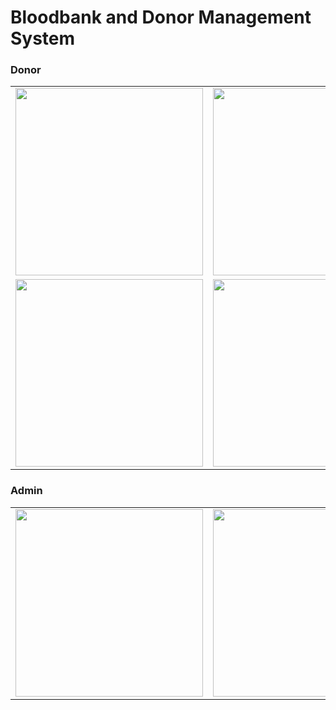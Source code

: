 # Bloodbank and Donor Management System

### Donor
<table>
  <tr>
    <td><img src="https://github.com/user-attachments/assets/676ce7fa-f9f1-45f5-b318-c94e5d055060" width="300"/></td>
    <td><img src="https://github.com/user-attachments/assets/14c6f61a-b1c3-42fb-a1c7-ded6104c48ee" width="300"/></td>
  </tr>
  <tr>
    <td><img src="https://github.com/user-attachments/assets/60a3295d-6f0a-4df4-82f4-9d8a48e3ea77" width="300"/></td>
    <td><img src="https://github.com/user-attachments/assets/0434de7f-351b-4d6b-8e79-28a8d7ed54a6" width="300"/></td>
  </tr>
</table>

### Admin
<table>
  <tr>
    <td><img src="https://github.com/user-attachments/assets/c4010179-db22-45cc-92f5-5f274fd14568" width="300"/></td>
    <td><img src="https://github.com/user-attachments/assets/1d114e62-8d09-4708-a0a6-3bdb311c567a" width="300"/></td>
  </tr>
</table>

